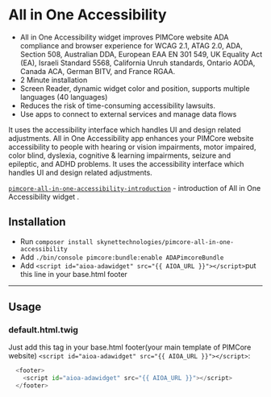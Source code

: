 # All in One Accessibility
- All in One Accessibility widget improves PIMCore website ADA compliance and browser experience for WCAG 2.1, ATAG 2.0, ADA, Section 508, Australian DDA, 
  European EAA EN 301 549, UK Equality Act (EA), Israeli Standard 5568, California Unruh standards, Ontario AODA, Canada ACA, German BITV, and France RGAA.
- 2 Minute installation
- Screen Reader, dynamic widget color and position, supports multiple languages (40 languages)
- Reduces the risk of time-consuming accessibility lawsuits.
- Use apps to connect to external services and manage data flows

It uses the accessibility interface which handles UI and design related adjustments. All in One Accessibility app enhances your PIMCore website 
accessibility to people with hearing or vision impairments, motor impaired, color blind, dyslexia, cognitive & learning impairments, seizure and epileptic, and ADHD problems. It uses the accessibility interface which handles UI and design related adjustments.

[`pimcore-all-in-one-accessibility-introduction`](https://www.youtube.com/watch?v=PPQMWSzroAA) - introduction of All in One Accessibility widget .


## Installation
-   Run `composer install skynettechnologies/pimcore-all-in-one-accessibility`
-   Add `./bin/console pimcore:bundle:enable ADAPimcoreBundle`
-   Add `<script id="aioa-adawidget" src="{{ AIOA_URL }}"></script>`put this line in your base.html footer

---

## Usage


### default.html.twig
Just add this tag in your base.html footer(your main template of PIMCore website) `<script id="aioa-adawidget" src="{{ AIOA_URL }}"></script>`:
```python
  <footer>
    <script id="aioa-adawidget" src="{{ AIOA_URL }}"></script>
  </footer>
```

